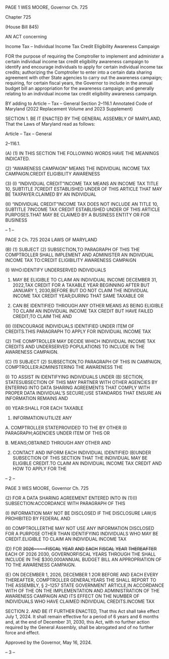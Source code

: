PAGE 1
WES MOORE, Governor Ch. 725

Chapter 725

(House Bill 845)

AN ACT concerning

Income Tax – Individual Income Tax Credit Eligibility Awareness Campaign

FOR the purpose of requiring the Comptroller to implement and administer a certain
individual income tax credit eligibility awareness campaign to identify and
encourage individuals to apply for certain individual income tax credits; authorizing
the Comptroller to enter into a certain data sharing agreement with other State
agencies to carry out the awareness campaign; requiring, for certain fiscal years, the
Governor to include in the annual budget bill an appropriation for the awareness
campaign; and generally relating to an individual income tax credit eligibility
awareness campaign.

BY adding to
Article – Tax – General
Section 2–116.1
Annotated Code of Maryland
(2022 Replacement Volume and 2023 Supplement)

SECTION 1. BE IT ENACTED BY THE GENERAL ASSEMBLY OF MARYLAND,
That the Laws of Maryland read as follows:

Article – Tax – General

2–116.1.

(A) (1) IN THIS SECTION THE FOLLOWING WORDS HAVE THE MEANINGS
INDICATED.

(2) “AWARENESS CAMPAIGN” MEANS THE INDIVIDUAL INCOME TAX
CAMPAIGN.CREDIT ELIGIBILITY AWARENESS

(3) (I) “INDIVIDUAL CREDIT”INCOME TAX MEANS AN INCOME TAX
TITLE 10, SUBTITLE 7CREDIT ESTABLISHED UNDER OF THIS ARTICLE THAT MAY BE
TAXPAYER.CLAIMED BY AN INDIVIDUAL

(II) “INDIVIDUAL CREDIT”INCOME TAX DOES NOT INCLUDE AN
TITLE 10, SUBTITLE 7INCOME TAX CREDIT ESTABLISHED UNDER OF THIS ARTICLE
PURPOSES.THAT MAY BE CLAIMED BY A BUSINESS ENTITY OR FOR BUSINESS

– 1 –

PAGE 2
Ch. 725 2024 LAWS OF MARYLAND

(B) (1) SUBJECT (2) SUBSECTION,TO PARAGRAPH OF THIS THE
COMPTROLLER SHALL IMPLEMENT AND ADMINISTER AN INDIVIDUAL INCOME TAX
TO:CREDIT ELIGIBILITY AWARENESS CAMPAIGN

(I) WHO:IDENTIFY UNDERSERVED INDIVIDUALS

1. MAY BE ELIGIBLE TO CLAIM AN INDIVIDUAL INCOME
DECEMBER 31, 2022,TAX CREDIT FOR A TAXABLE YEAR BEGINNING AFTER BUT
JANUARY 1, 2030,BEFORE BUT DO NOT CLAIM THE INDIVIDUAL INCOME TAX CREDIT
YEAR;DURING THAT SAME TAXABLE OR

2. CAN BE IDENTIFIED THROUGH ANY OTHER MEANS AS
BEING ELIGIBLE TO CLAIM AN INDIVIDUAL INCOME TAX CREDIT BUT HAVE FAILED
CREDIT;TO CLAIM THE AND

(II) (I)ENCOURAGE INDIVIDUALS IDENTIFIED UNDER ITEM OF
CREDITS.THIS PARAGRAPH TO APPLY FOR INDIVIDUAL INCOME TAX

(2) THE COMPTROLLER MAY DECIDE WHICH INDIVIDUAL INCOME
TAX CREDITS AND UNDERSERVED POPULATIONS TO INCLUDE IN THE AWARENESS
CAMPAIGN.

(C) (1) SUBJECT (2) SUBSECTION,TO PARAGRAPH OF THIS IN
CAMPAIGN, COMPTROLLER:ADMINISTERING THE AWARENESS THE

(I) TO ASSIST IN IDENTIFYING INDIVIDUALS UNDER
(B) SECTION, STATESUBSECTION OF THIS MAY PARTNER WITH OTHER AGENCIES BY
ENTERING INTO DATA SHARING AGREEMENTS THAT COMPLY WITH PROPER DATA
INDIVIDUAL’S SECURE;USE STANDARDS THAT ENSURE AN INFORMATION REMAINS
AND

(II) YEAR:SHALL FOR EACH TAXABLE

1. INFORMATION:UTILIZE ANY

A. COMPTROLLER STATEPROVIDED TO THE BY OTHER
(I) PARAGRAPH;AGENCIES UNDER ITEM OF THIS OR

B. MEANS;OBTAINED THROUGH ANY OTHER AND

2. CONTACT AND INFORM EACH INDIVIDUAL IDENTIFIED
(B)UNDER SUBSECTION OF THIS SECTION THAT THE INDIVIDUAL MAY BE ELIGIBLE
CREDIT.TO CLAIM AN INDIVIDUAL INCOME TAX CREDIT AND HOW TO APPLY FOR THE

– 2 –

PAGE 3
WES MOORE, Governor Ch. 725

(2) FOR A DATA SHARING AGREEMENT ENTERED INTO IN
(1)(I) SUBSECTION:ACCORDANCE WITH PARAGRAPH OF THIS

(I) INFORMATION MAY NOT BE DISCLOSED IF THE DISCLOSURE
LAW;IS PROHIBITED BY FEDERAL AND

(II) COMPTROLLERTHE MAY NOT USE ANY INFORMATION
DISCLOSED FOR A PURPOSE OTHER THAN IDENTIFYING INDIVIDUALS WHO MAY BE
CREDIT.ELIGIBLE TO CLAIM AN INDIVIDUAL INCOME TAX

(D) FOR ~~2026~~~~FISCAL~~ ~~YEAR~~ ~~AND~~ ~~EACH~~ ~~FISCAL~~ ~~YEAR~~ ~~THEREAFTER~~ EACH OF
2026 2030, GOVERNORFISCAL YEARS THROUGH THE SHALL INCLUDE IN THE
$300,000ANNUAL BUDGET BILL AN APPROPRIATION OF TO THE AWARENESS
CAMPAIGN.

(E) ON DECEMBER 1, 2026, DECEMBER 1 2OR BEFORE AND EACH EVERY
THEREAFTER, COMPTROLLER GENERALYEARS THE SHALL REPORT TO THE
ASSEMBLY, § 2–1257 STATE GOVERNMENT ARTICLE,IN ACCORDANCE WITH OF THE
ON THE IMPLEMENTATION AND ADMINISTRATION OF THE AWARENESS CAMPAIGN
AND ITS EFFECT ON THE NUMBER OF INDIVIDUALS WHO HAVE CLAIMED INDIVIDUAL
CREDITS.INCOME TAX

SECTION 2. AND BE IT FURTHER ENACTED, That this Act shall take effect July
1, 2024. It shall remain effective for a period of 6 years and 6 months and, at the end of
December 31, 2030, this Act, with no further action required by the General Assembly, shall
be abrogated and of no further force and effect.

Approved by the Governor, May 16, 2024.

– 3 –